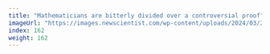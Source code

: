 ```yaml
---
title: "Mathematicians are bitterly divided over a controversial proof"
imageUrl: "https://images.newscientist.com/wp-content/uploads/2024/03/27162121/SEI_197636519.jpg?width=788"
index: 162
weight: 162
---
```


